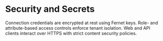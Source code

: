 # Security and Secrets

Connection credentials are encrypted at rest using Fernet keys. Role- and attribute-based access controls enforce tenant isolation. Web and API clients interact over HTTPS with strict content security policies.

